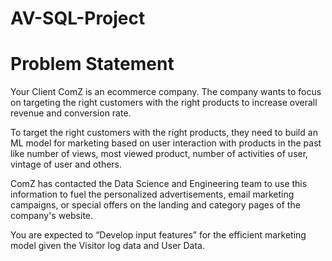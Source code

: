 # AV-SQL-Project
# Problem Statement

Your Client ComZ is an ecommerce company. The company wants to focus on targeting the right customers with the right products to increase overall revenue and conversion rate.

To target the right customers with the right products, they need to build an ML model for marketing based on user interaction with products in the past like number of views, most viewed product, number of activities of user, vintage of user and others. 

ComZ has contacted the Data Science and Engineering team to use this information to fuel the personalized advertisements, email marketing campaigns, or special offers on the landing and category pages of the company's website.

You are expected to “Develop input features” for the efficient marketing model given the Visitor log data and User Data.
